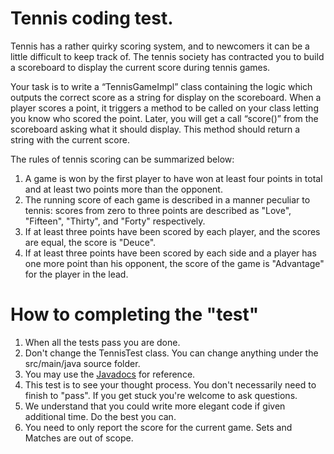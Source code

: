 # Tennis coding test.

Tennis has a rather quirky scoring system, and to newcomers it can be a little difficult to keep track of. The tennis society has contracted you to build a scoreboard to display the current score during tennis games. 

Your task is to write a “TennisGameImpl” class containing the logic which outputs the correct score as a string for display on the scoreboard. When a player scores a point, it triggers a method to be called on your class letting you know who scored the point. Later, you will get a call “score()” from the scoreboard asking what it should display. This method should return a string with the current score.

The rules of tennis scoring can be summarized below:

1. A game is won by the first player to have won at least four points in total and at least two points more than the opponent.
2. The running score of each game is described in a manner peculiar to tennis: scores from zero to three points are described as "Love", "Fifteen", "Thirty", and "Forty" respectively.
3. If at least three points have been scored by each player, and the scores are equal, the score is "Deuce".
4. If at least three points have been scored by each side and a player has one more point than his opponent, the score of the game is "Advantage" for the player in the lead.

# How to completing the "test"

1. When all the tests pass you are done.
2. Don't change the TennisTest class.  You can change anything under the src/main/java source folder. 
3. You may use the [Javadocs](https://docs.oracle.com/javase/8/docs/api/) for reference.
4. This test is to see your thought process.  You don't necessarily need to finish to "pass".  If you get stuck you're welcome to ask questions. 
5. We understand that you could write more elegant code if given additional time.  Do the best you can.
6. You need to only report the score for the current game. Sets and Matches are out of scope.